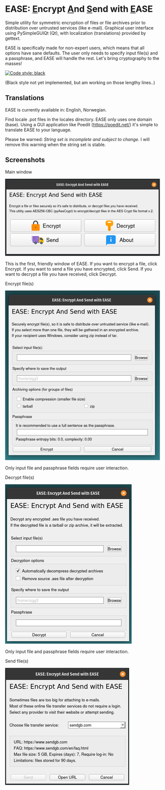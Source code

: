 # EASE: <ins>E</ins>ncrypt <ins>A</ins>nd <ins>S</ins>end with <ins>E</ins>ASE

Simple utility for symmetric encryption of files or file archives
prior to distribution over untrusted services (like e-mail).
Graphical user interface using PySimpleGUIQt (Qt), with localization (translations) provided by gettext.

EASE is specifically made for non-expert users, which means that all options have sane defaults. The user only needs to specify input file(s) and a passphrase, and EASE will handle the rest. Let's bring cryptography to the masses!

[![Code style: black](https://img.shields.io/badge/code%20style-black-000000.svg)](https://github.com/psf/black)

(Black style not yet implemented, but am working on those lengthy lines..)

## Translations

EASE is currently available in: English, Norwegian.

Find locale .pot files in the locales directory. EASE only uses one domain (base). Using a GUI application like Poedit (https://poedit.net/) it's simple to translate EASE to your language.

Please be warned: _String set is incomplete and subject to change._ I will remove this warning when the string set is stable.


## Screenshots

Main window

![Main window](https://raw.githubusercontent.com/sigg3/ease/master/screenshots/ease_main_full.png)

This is the first, friendly window of EASE. If you want to encrypt a file, click Encrypt. If you want to send a file you have encrypted, click Send. If you want to decrypt a file you have received, click Decrypt.


Encrypt file(s)

![Encrypt](https://raw.githubusercontent.com/sigg3/ease/master/screenshots/ease_encrypt.png)

Only input file and passphrase fields require user interaction.


Decrypt file(s)

![Decrypt](https://raw.githubusercontent.com/sigg3/ease/master/screenshots/ease_decrypt.png)

Only input file and passphrase fields require user interaction.


Send file(s)

![Send](https://raw.githubusercontent.com/sigg3/ease/master/screenshots/ease_send.png)
